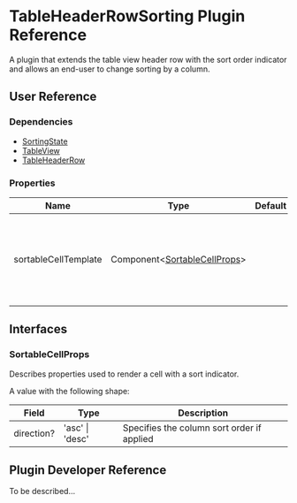 # TableHeaderRowSorting Plugin Reference

A plugin that extends the table view header row with the sort order indicator and allows an end-user to change sorting by a column.

## User Reference

### Dependencies

- [SortingState](sorting-state.md)
- [TableView](table-view.md)
- [TableHeaderRow](table-header-row.md)

### Properties

Name | Type | Default | Description
-----|------|---------|------------
sortableCellTemplate | Component&lt;[SortableCellProps](#sortable-cell-props)&gt; | | A component that renders a cell with the current sort order indicator

## Interfaces

### <a name="sortable-cell-props"></a>SortableCellProps

Describes properties used to render a cell with a sort indicator.

A value with the following shape:

Field | Type | Description
------|------|------------
direction? | 'asc' &#124; 'desc' | Specifies the column sort order if applied

## Plugin Developer Reference

To be described...
